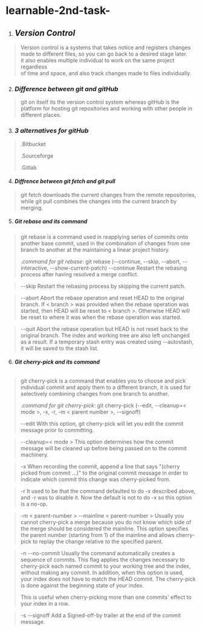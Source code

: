 # learnable-2nd-task-

1. ## ***Version Control*** 

> Version control is a systems that takes notice and registers changes made to different files, so you can go back to a desired stage later.  
it also enables multiple individual to work on the same project regardless  
of time and space, and also track changes made to files individually.

2. ### ***Difference between git and gitHub***

> git on itself its the version control system whereas gitHub is the platform for hosting git repositories and working with other people  in different places.

3. ### ***3 alternatives for gitHub***

> .Bitbucket
>
> .Sourceforge  
>
> .Gitlab  

4. #### ***Diffrence between git fetch and git pull***

> git fetch downloads the current changes from the remote repositories, while git pull combines the changes into the current branch by merging.  

5. ##### ***Git rebase and its command***

> git rebase is a command used in reapplying series of commits onto another base commit, used in the combination of changes from one branch to another at the maintaining a linear project history.
>
> .*command for git rebase*: git rebase (--continue, --skip, --abort, --interactive, --show-current-patch) 
> --continue
Restart the rebasing process after having resolved a merge conflict.

> --skip
Restart the rebasing process by skipping the current patch.

> --abort
Abort the rebase operation and reset HEAD to the original branch. If < branch > was provided when the rebase operation was started, then HEAD will be reset to < branch >. Otherwise HEAD will be reset to where it was when the rebase operation was started.

> --quit
Abort the rebase operation but HEAD is not reset back to the original branch. The index and working tree are also left unchanged as a result. If a temporary stash entry was created using --autostash, it will be saved to the stash list.

6. ###### ***Git cherry-pick and its command***

> git cherry-pick is a command that enables you to choose and pick individual commit and apply them to a different branch, it is used for selectively combining changes from one branch to another.  
>
> .*command for git cherry-pick*: git cherry-pick (--edit, --cleanup=< mode >, -x, -r, -m < parent number >, --signoff)
>
> --edit
With this option, git cherry-pick will let you edit the commit message prior to committing.

> --cleanup=< mode >
This option determines how the commit message will be cleaned up before being passed on to the commit machinery. 

> -x
When recording the commit, append a line that says "(cherry picked from commit …​)" to the original commit message in order to indicate which commit this change was cherry-picked from.

> -r
It used to be that the command defaulted to do -x described above, and -r was to disable it. Now the default is not to do -x so this option is a no-op.

> -m < parent-number >
--mainline < parent-number >
Usually you cannot cherry-pick a merge because you do not know which side of the merge should be considered the mainline. This option specifies the parent number (starting from 1) of the mainline and allows cherry-pick to replay the change relative to the specified parent.

> -n
--no-commit
Usually the command automatically creates a sequence of commits. This flag applies the changes necessary to cherry-pick each named commit to your working tree and the index, without making any commit. In addition, when this option is used, your index does not have to match the HEAD commit. The cherry-pick is done against the beginning state of your index.
>
> This is useful when cherry-picking more than one commits' effect to your index in a row.

> -s
--signoff
Add a Signed-off-by trailer at the end of the commit message. 



